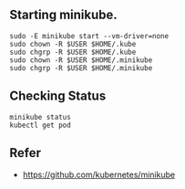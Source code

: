 
## Starting minikube.

```
sudo -E minikube start --vm-driver=none
sudo chown -R $USER $HOME/.kube
sudo chgrp -R $USER $HOME/.kube
sudo chown -R $USER $HOME/.minikube
sudo chgrp -R $USER $HOME/.minikube
```

## Checking Status
```
minikube status
kubectl get pod
```

## Refer
- https://github.com/kubernetes/minikube
